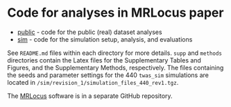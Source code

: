 # Code for analyses in MRLocus paper

* [public](https://github.com/mikelove/mrlocusPaper/tree/master/public) - code for the public (real) dataset analyses
* [sim](https://github.com/mikelove/mrlocusPaper/tree/master/sim) - code for the simulation setup, analysis, and evaluations

See `README.md` files within each directory for more details. `supp`
and `methods` directories contain the Latex files for the
Supplementary Tables and Figures, and the Supplementary Methods,
respectively. The files containing the seeds and parameter settings
for the 440 `twas_sim` simulations are located in 
`/sim/revision_1/simulation_files_440_rev1.tgz`.

The [MRLocus](https://mikelove.github.io/mrlocus) software is in a
separate GitHub repository.
